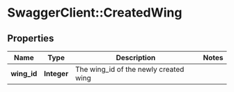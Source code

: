 # SwaggerClient::CreatedWing

## Properties
Name | Type | Description | Notes
------------ | ------------- | ------------- | -------------
**wing_id** | **Integer** | The wing_id of the newly created wing | 


